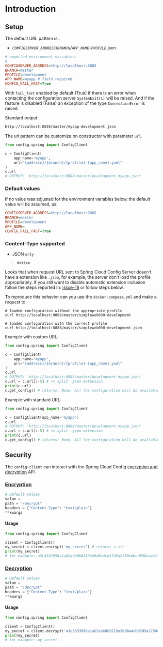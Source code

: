 # Introduction

## Setup

The default URL pattern is:
 - *`CONFIGSERVER_ADDRESS`*/*`BRANCH`*/*`APP_NAME`*-*`PROFILE`*.json

````ini
# expected environment variables:
#
CONFIGSERVER_ADDRESS=http://localhost:8888
BRANCH=master
PROFILE=development
APP_NAME=myapp # field required
CONFIG_FAIL_FAST=True
````

With `fail_fast` enabled by default (True) if there is an error when contacting the configuration server `SystemExit(1)` will be raised. And if the feature is disabled (False) an exception of the type `ConnectionError` is raised.


Standard output:

````txt
http://localhost:8888/master/myapp-development.json
````

The url pattern can be customize on constructor with parameter `url`.

```python
from config.spring import ConfigClient

c = ConfigClient(
    app_name='myapp',
    url="{address}/{branch}/{profile}-{app_name}.yaml"
)
c.url
# OUTPUT: 'http://localhost:8888/master/development-myapp.json'
```

### Default values

if no value was adjusted for the environment variables below, the default value will be assumed, as:

````ini
CONFIGSERVER_ADDRESS=http://localhost:8888
BRANCH=master
PROFILE=development
APP_NAME=
CONFIG_FAIL_FAST=True
````

### Content-Type supported

- JSON `only`

> **`Notice`**

Looks that when request URL sent to Spring Cloud Config Server dosen't have a extension like `.json`, for example, the server don't load the profile appropriately. If you still want to disable automatic extension inclusion follow the steps reported in: [issue-18](https://github.com/amenezes/config-client/issues/18) or follow steps below.

To reproduce this behavior can you use the `docker-compose.yml` and make a request to:

```
# loaded configuration without the appropriate profile
curl http://localhost:8888/master/simpleweb000-development

# loaded configuration with the correct profile
curl http://localhost:8888/master/simpleweb000-development.json 
```

Example with custom URL:

```python
from config.spring import ConfigClient

c = ConfigClient(
    app_name='myapp',
    url="{address}/{branch}/{profile}-{app_name}.yaml"
)
c.url
# OUTPUT: 'http://localhost:8888/master/development-myapp.json'
c.url = c.url[:-5] # << split .json extension
print(c.url)
c.get_config() # returns: None. All the configuration will be available in the property: config.
```

Example with standard URL:

```python
from config.spring import ConfigClient

c = ConfigClient(app_name='myapp')
c.url
# OUTPUT: 'http://localhost:8888/master/development-myapp.json'
c.url = c.url[:-5] # << split .json extension
print(c.url)
c.get_config() # returns: None. All the configuration will be available in the property: config.
```

## Security

The `config-client` can interact with the Spring Cloud Config [encryption and decryption](https://cloud.spring.io/spring-cloud-config/reference/html/#_encryption_and_decryption) API.

### [Encryption](https://config-client.amenezes.net/reference/config/spring/#encrypt)

```python
# Default values
value = 
path = "/encrypt"
headers = {"Content-Type": "text/plain"}
**kwargs
```

#### Usage

```python
from config.spring import ConfigClient

client = ConfigClient()
my_secret = client.encrypt('my_secret') # returns a str
print(my_secret)
# for example: a3c3333956a1ab2ade8b8219e36d0a4cb97d9a2789cbbcd858ea4ef3130563c6
```

### [Decryption](https://config-client.amenezes.net/reference/config/spring/#decrypt)

```python
# Default values
value = 
path = "/decrypt"
headers = {"Content-Type": "text/plain"}
**kwargs
```

#### Usage

```python
from config.spring import ConfigClient

client = ConfigClient()
my_secret = client.decrypt('a3c3333956a1ab2ade8b8219e36d0a4cb97d9a2789cbbcd858ea4ef3130563c6') # returns a str
print(my_secret)
# for example: my_secret
```
